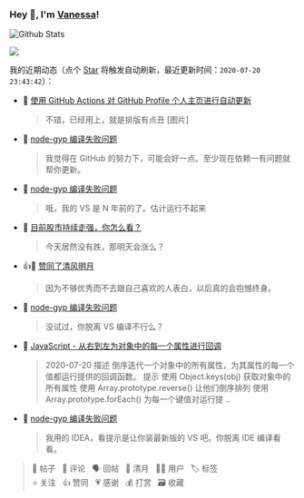 ### Hey 👋, I'm [Vanessa](http://vanessa.b3log.org/)!

![Github Stats](https://github-readme-stats.vercel.app/api?username=Vanessa219&show_icons=true)

<a title="Hits" target="_blank" href="https://github.com/Vanessa219/Vanessa219"><img src="https://hits.b3log.org/Vanessa219/Vanessa219.svg"></a>

<!--events start -->

我的近期动态（点个 [Star](https://github.com/Vanessa219/Vanessa219) 将触发自动刷新，最近更新时间：`2020-07-20 23:43:42`）：

* 💬 [使用 GitHub Actions 对 GitHub Profile 个人主页进行自动更新](https://hacpai.com/article/1595248018192/comment/1595251305548#comments)

  > 不错，已经用上，就是排版有点丑 [图片]
* 💬 [node-gyp 编译失败问题](https://hacpai.com/article/1595229979205/comment/1595250681237#comments)

  > 我觉得在 GitHub 的努力下，可能会好一点。至少现在依赖一有问题就帮你更新。
* 💬 [node-gyp 编译失败问题](https://hacpai.com/article/1595229979205/comment/1595250614962#comments)

  > 哦，我的 VS 是 N 年前的了。估计运行不起来
* 💬 [目前股市持续走强，你怎么看？](https://hacpai.com/article/1594688885308/comment/1595241584670#comments)

  > 今天居然没有跌，那明天会涨么？
* 👍🌙 [赞同了清风明月](https://hacpai.com/member/Gakkiyomi2019/breezemoons/1595163310013)

  > 因为不够优秀而不去跟自己喜欢的人表白，以后真的会抱憾终身。
* 💬 [node-gyp 编译失败问题](https://hacpai.com/article/1595229979205/comment/1595236129847#comments)

  > 没试过，你脱离 VS 编译不行么？
* 📝 [JavaScript - 从右到左为对象中的每一个属性进行回调](https://hacpai.com/article/1595236089902)

  > 2020-07-20 描述 倒序迭代一个对象中的所有属性，为其属性的每一个值都运行提供的回调函数。 提示 使用 Object.keys(obj) 获取对象中的所有属性 使用 Array.prototype.reverse() 让他们倒序排列 使用 Array.prototype.forEach() 为每一个键值对运行提 ..
* 💬 [node-gyp 编译失败问题](https://hacpai.com/article/1595229979205/comment/1595233146286#comments)

  > 我用的 IDEA，看提示是让你装最新版的 VS 吧。你脱离 IDE 编译看看。

> 📝 帖子 &nbsp; 💬 评论 &nbsp; 🗣 回帖 &nbsp; 🌙 清月 &nbsp; 👨‍💻 用户 &nbsp; 🏷️ 标签  
> ⭐️ 关注 &nbsp; 👍 赞同 &nbsp; 💗 感谢 &nbsp; 💰 打赏 &nbsp; 🗃 收藏

<!--events end -->
